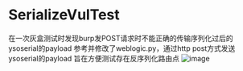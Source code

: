 # SerializeVulTest
在一次灰盒测试时发现burp发POST请求时不能正确的传输序列化过后的ysoserial的payload
参考并修改了weblogic.py，通过http post方式发送ysoserial的payload
旨在方便测试存在反序列化路由点
![image](https://user-images.githubusercontent.com/63454826/129454278-9e4f67c0-3b62-46d9-bb68-86b65e872200.png)
